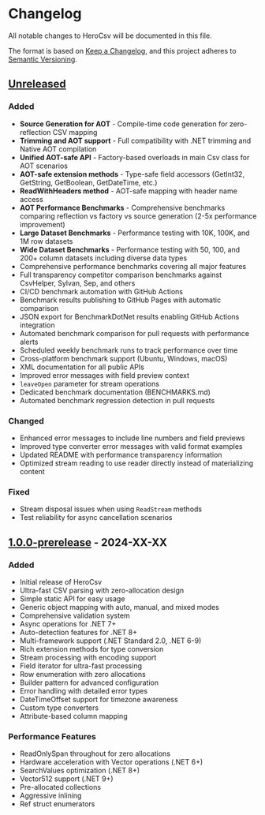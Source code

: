 # Changelog

All notable changes to HeroCsv will be documented in this file.

The format is based on [Keep a Changelog](https://keepachangelog.com/en/1.0.0/),
and this project adheres to [Semantic Versioning](https://semver.org/spec/v2.0.0.html).

## [Unreleased]

### Added
- **Source Generation for AOT** - Compile-time code generation for zero-reflection CSV mapping
- **Trimming and AOT support** - Full compatibility with .NET trimming and Native AOT compilation
- **Unified AOT-safe API** - Factory-based overloads in main Csv class for AOT scenarios
- **AOT-safe extension methods** - Type-safe field accessors (GetInt32, GetString, GetBoolean, GetDateTime, etc.)
- **ReadWithHeaders method** - AOT-safe mapping with header name access
- **AOT Performance Benchmarks** - Comprehensive benchmarks comparing reflection vs factory vs source generation (2-5x performance improvement)
- **Large Dataset Benchmarks** - Performance testing with 10K, 100K, and 1M row datasets
- **Wide Dataset Benchmarks** - Performance testing with 50, 100, and 200+ column datasets including diverse data types
- Comprehensive performance benchmarks covering all major features
- Full transparency competitor comparison benchmarks against CsvHelper, Sylvan, Sep, and others
- CI/CD benchmark automation with GitHub Actions
- Benchmark results publishing to GitHub Pages with automatic comparison
- JSON export for BenchmarkDotNet results enabling GitHub Actions integration
- Automated benchmark comparison for pull requests with performance alerts
- Scheduled weekly benchmark runs to track performance over time
- Cross-platform benchmark support (Ubuntu, Windows, macOS)
- XML documentation for all public APIs
- Improved error messages with field preview context
- `leaveOpen` parameter for stream operations
- Dedicated benchmark documentation (BENCHMARKS.md)
- Automated benchmark regression detection in pull requests

### Changed
- Enhanced error messages to include line numbers and field previews
- Improved type converter error messages with valid format examples
- Updated README with performance transparency information
- Optimized stream reading to use reader directly instead of materializing content

### Fixed
- Stream disposal issues when using `ReadStream` methods
- Test reliability for async cancellation scenarios

## [1.0.0-prerelease] - 2024-XX-XX

### Added
- Initial release of HeroCsv
- Ultra-fast CSV parsing with zero-allocation design
- Simple static API for easy usage
- Generic object mapping with auto, manual, and mixed modes
- Comprehensive validation system
- Async operations for .NET 7+
- Auto-detection features for .NET 8+
- Multi-framework support (.NET Standard 2.0, .NET 6-9)
- Rich extension methods for type conversion
- Stream processing with encoding support
- Field iterator for ultra-fast processing
- Row enumeration with zero allocations
- Builder pattern for advanced configuration
- Error handling with detailed error types
- DateTimeOffset support for timezone awareness
- Custom type converters
- Attribute-based column mapping

### Performance Features
- ReadOnlySpan<char> throughout for zero allocations
- Hardware acceleration with Vector operations (.NET 6+)
- SearchValues optimization (.NET 8+)
- Vector512 support (.NET 9+)
- Pre-allocated collections
- Aggressive inlining
- Ref struct enumerators

[Unreleased]: https://github.com/BeingCiteable/HeroCsv/compare/v1.0.0...HEAD
[1.0.0-prerelease]: https://github.com/BeingCiteable/HeroCsv/releases/tag/v1.0.0-prerelease
